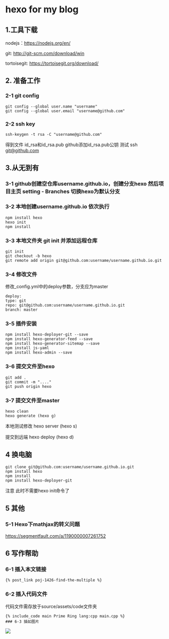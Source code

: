 hexo for my blog
====
## 1.工具下载
nodejs：https://nodejs.org/en/

git: http://git-scm.com/download/win

tortoisegit: https://tortoisegit.org/download/

## 2. 准备工作
### 2-1 git config
```
git config --global user.name "username"
git config --global user.email "username@github.com"
```

### 2-2 ssh key
```
ssh-keygen -t rsa -C "username@github.com"
```
得到文件 id_rsa和id_rsa.pub
github添加id_rsa.pub公钥
测试 ssh git@github.com


## 3.从无到有
### 3-1 github创建空仓库username.github.io，创建分支hexo 然后项目主页 setting - Branches  切换hexo为默认分支
### 3-2 本地创建username.github.io  依次执行 
```
npm install hexo
hexo init
npm install
```
### 3-3 本地文件夹 git init  并添加远程仓库
```
git init
git checkout -b hexo
git remote add origin git@github.com:username/username.github.io.git
```
### 3-4 修改文件
修改_config.yml中的deploy参数，分支应为master
```
deploy:
type: git
repo: git@github.com:username/username.github.io.git
branch: master
```
			
### 3-5 插件安装
```
npm install hexo-deployer-git --save
npm install hexo-generator-feed --save
npm install hexo-generator-sitemap --save
npm install js-yaml
npm install hexo-admin --save
```
### 3-6 提交文件至hexo
```
git add .
git commit -m "...."
git push origin hexo
```
### 3-7 提交文件至master
```
hexo clean
hexo generate (hexo g)
```
本地测试修改 hexo server (hexo s)

提交到远端 hexo deploy (hexo d)
		
## 4 换电脑
```
git clone git@github.com:username/username.github.io.git
npm install hexo
npm install
npm install hexo-deployer-git
```
注意  此时不需要hexo init命令了
		
## 5 其他
### 5-1 Hexo下mathjax的转义问题
https://segmentfault.com/a/1190000007261752

## 6 写作帮助
### 6-1 插入本文链接
```
{% post_link poj-1426-find-the-multiple %}
```
### 6-2 插入代码文件
代码文件需存放于source/assets/code文件夹
```
{% include_code main Prime Ring lang:cpp main.cpp %}
### 6-3 插如图片
```
![](/assets/image/img.jpg)
```
```